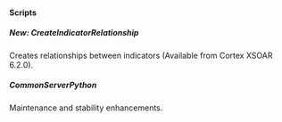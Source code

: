 
#### Scripts
##### New: CreateIndicatorRelationship
Creates relationships between indicators (Available from Cortex XSOAR 6.2.0).
##### CommonServerPython
Maintenance and stability enhancements.
